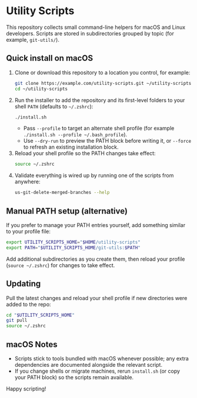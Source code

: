 # Utility Scripts

This repository collects small command-line helpers for macOS and Linux developers. Scripts are stored in subdirectories grouped by topic (for example, `git-utils/`).

## Quick install on macOS

1. Clone or download this repository to a location you control, for example:
   ```bash
   git clone https://example.com/utility-scripts.git ~/utility-scripts
   cd ~/utility-scripts
   ```
2. Run the installer to add the repository and its first-level folders to your shell `PATH` (defaults to `~/.zshrc`):
   ```bash
   ./install.sh
   ```
   - Pass `--profile` to target an alternate shell profile (for example `./install.sh --profile ~/.bash_profile`).
   - Use `--dry-run` to preview the PATH block before writing it, or `--force` to refresh an existing installation block.
3. Reload your shell profile so the PATH changes take effect:
   ```bash
   source ~/.zshrc
   ```
4. Validate everything is wired up by running one of the scripts from anywhere:
   ```bash
   us-git-delete-merged-branches --help
   ```

## Manual PATH setup (alternative)

If you prefer to manage your PATH entries yourself, add something similar to your profile file:
```bash
export UTILITY_SCRIPTS_HOME="$HOME/utility-scripts"
export PATH="$UTILITY_SCRIPTS_HOME/git-utils:$PATH"
```
Add additional subdirectories as you create them, then reload your profile (`source ~/.zshrc`) for changes to take effect.

## Updating

Pull the latest changes and reload your shell profile if new directories were added to the repo:
```bash
cd "$UTILITY_SCRIPTS_HOME"
git pull
source ~/.zshrc
```

## macOS Notes

- Scripts stick to tools bundled with macOS whenever possible; any extra dependencies are documented alongside the relevant script.
- If you change shells or migrate machines, rerun `install.sh` (or copy your PATH block) so the scripts remain available.

Happy scripting!
